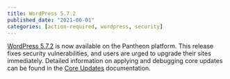 ```yaml
---
title: WordPress 5.7.2
published_date: "2021-06-01"
categories: [action-required, wordpress, security]
---
```

[WordPress 5.7.2](https://wordpress.org/news/2021/05/wordpress-5-7-2-security-release/) is now available on the Pantheon platform. This release fixes security vulnerabilities, and users are urged to upgrade their sites immediately. Detailed information on applying and debugging core updates can be found in the [Core Updates](/core-updates) documentation.
